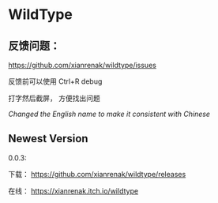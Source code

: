 # WildType

## 反馈问题： 

https://github.com/xianrenak/wildtype/issues

反馈前可以使用 Ctrl+R debug 

打字然后截屏， 方便找出问题

*Changed the English name to make it consistent with Chinese*

## Newest Version

0.0.3:

下载： https://github.com/xianrenak/wildtype/releases

在线： https://xianrenak.itch.io/wildtype
